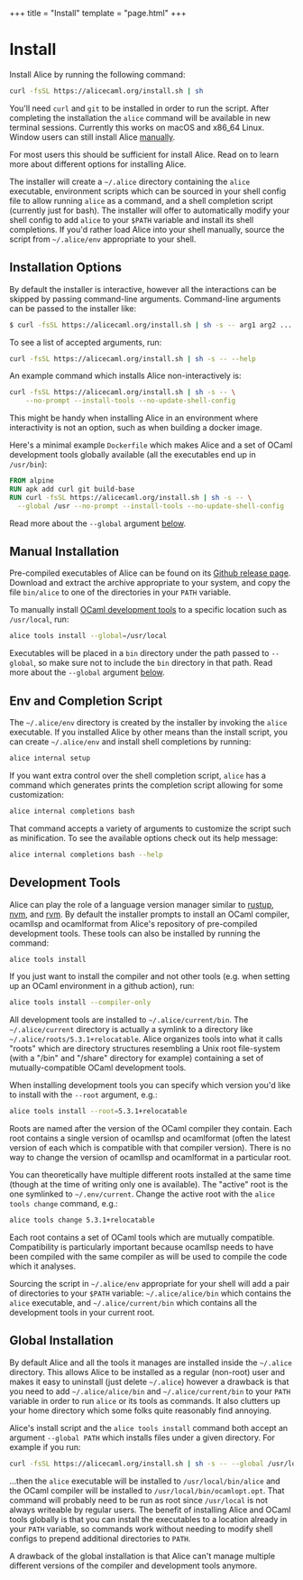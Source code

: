 +++
title = "Install"
template = "page.html"
+++

# Install

Install Alice by running the following command:
<div class="code-with-copy-button code-with-prompt">

```bash
curl -fsSL https://alicecaml.org/install.sh | sh
```
</div>

You'll need `curl` and `git` to be installed in order to run the script.
After completing the installation the `alice` command will be available in
new terminal sessions. Currently this works on macOS and x86_64 Linux.
Window users can still install Alice [manually](#manual-installation).

For most users this should be sufficient for install
Alice. Read on to learn more about different options for installing Alice.

The installer will create a `~/.alice` directory containing the `alice`
executable, environment scripts which can be sourced in your shell config file
to allow running `alice` as a command, and a shell completion script (currently
just for bash). The installer will offer to automatically modify your shell
config to add `alice` to your `$PATH` variable and install its shell
completions. If you'd rather load Alice into your shell manually,
source the script from `~/.alice/env` appropriate to your shell.

## Installation Options

By default the installer is interactive, however all the interactions can be
skipped by passing command-line arguments. Command-line arguments can be passed
to the installer like:
```bash
$ curl -fsSL https://alicecaml.org/install.sh | sh -s -- arg1 arg2 ...
```

To see a list of accepted arguments, run:
<div class="code-with-copy-button code-with-prompt">

```bash
curl -fsSL https://alicecaml.org/install.sh | sh -s -- --help
```
</div>


An example command which installs Alice non-interactively is:
<div class="code-with-copy-button code-with-prompt">

```bash
curl -fsSL https://alicecaml.org/install.sh | sh -s -- \
    --no-prompt --install-tools --no-update-shell-config
```
</div>

This might be handy when installing Alice in an environment where interactivity
is not an option, such as when building a docker image.

Here's a minimal example `Dockerfile` which makes Alice and a set of OCaml
development tools globally available (all the executables end up in
`/usr/bin`):
<div class="code-with-copy-button">

```dockerfile
FROM alpine
RUN apk add curl git build-base
RUN curl -fsSL https://alicecaml.org/install.sh | sh -s -- \
  --global /usr --no-prompt --install-tools --no-update-shell-config
```
</div>

Read more about the `--global` argument [below](#global-installation).


## Manual Installation

Pre-compiled executables of Alice can be found on its [Github release
page](https://github.com/alicecaml/alice/releases). Download and extract the
archive appropriate to your system, and copy the file `bin/alice` to one of the directories
in your `PATH` variable.

To manually install [OCaml development tools](#development-tools) to a specific location such as `/usr/local`, run:
<div class="code-with-copy-button code-with-prompt">

```bash
alice tools install --global=/usr/local
```
</div>

Executables will be placed in a `bin` directory under the path passed to
`--global`, so make sure not to include the `bin` directory in that path.
Read more about the `--global` argument [below](#global-installation).


## Env and Completion Script

The `~/.alice/env` directory is created by the installer by invoking the `alice`
executable. If you installed Alice by other means than the install script, you
can create `~/.alice/env` and install shell completions by running:

<div class="code-with-copy-button code-with-prompt">

```bash
alice internal setup
```
</div>

If you want extra control over the shell completion script, `alice` has a
command which generates prints the completion script allowing for some customization:

<div class="code-with-copy-button code-with-prompt">

```bash
alice internal completions bash
```
</div>

That command accepts a variety of arguments to customize the script such as
minification. To see the available options check out its help message:
<div class="code-with-copy-button code-with-prompt">

```bash
alice internal completions bash --help
```
</div>

## Development Tools

Alice can play the role of a language version manager similar to
[rustup](https://rustup.rs/), [nvm](https://github.com/nvm-sh/nvm), and
[rvm](https://rvm.io/). By default the installer prompts to install an OCaml compiler,
ocamllsp and ocamlformat from Alice's repository of pre-compiled development
tools. These tools can also be installed by running the command:

<div class="code-with-copy-button code-with-prompt">

```bash
alice tools install
```
</div>

If you just want to install the compiler and not other tools (e.g. when setting
up an OCaml environment in a github action), run:
<div class="code-with-copy-button code-with-prompt">

```bash
alice tools install --compiler-only
```
</div>

All development tools are installed to `~/.alice/current/bin`. The
`~/.alice/current` directory is actually a symlink to a directory like
`~/.alice/roots/5.3.1+relocatable`. Alice organizes tools into what it calls
"roots" which are directory structures resembling a Unix root file-system (with a
"/bin" and "/share" directory for example) containing a set of
mutually-compatible OCaml development tools.

When installing development tools you can specify which version you'd like to
install with the `--root` argument, e.g.:

<div class="code-with-copy-button code-with-prompt">

```bash
alice tools install --root=5.3.1+relocatable
```
</div>

Roots are named after the version of the OCaml compiler they contain. Each root
contains a single version of ocamllsp and ocamlformat (often the latest version
of each which is compatible with that compiler version). There is no way to
change the version of ocamllsp and ocamlformat in a particular root.

You can theoretically have multiple different roots installed at the same time
(though at the time of writing only one is available). The "active" root is the
one symlinked to `~/.env/current`. Change the active root with the `alice tools
change` command, e.g.:
<div class="code-with-copy-button code-with-prompt">

```bash
alice tools change 5.3.1+relocatable
```
</div>

Each root contains a set of OCaml tools which are mutually compatible.
Compatibility is particularly important because ocamllsp needs to have been
compiled with the same compiler as will be used to compile the code which it
analyses.

Sourcing the script in `~/.alice/env` appropriate for your shell will add a pair
of directories to your `$PATH` variable: `~/.alice/alice/bin` which contains the
`alice` executable, and `~/.alice/current/bin` which contains all the
development tools in your current root.

## Global Installation

By default Alice and all the tools it manages are installed inside the
`~/.alice` directory. This allows Alice to be installed as a regular (non-root) user
and makes it easy to uninstall (just delete `~/.alice`) however a drawback is
that you need to add `~/.alice/alice/bin` and `~/.alice/current/bin` to your
`PATH` variable in order to run `alice` or its tools as commands. It also
clutters up your home directory which some folks quite reasonably find annoying.

Alice's install script and the `alice tools install` command both accept an
argument `--global PATH` which installs files under a given directory. For
example if you run:
<div class="code-with-copy-button code-with-prompt">

```bash
curl -fsSL https://alicecaml.org/install.sh | sh -s -- --global /usr/local
```
</div>

...then the `alice` executable will be
installed to `/usr/local/bin/alice` and the OCaml compiler will be installed to
`/usr/local/bin/ocamlopt.opt`. That command will probably need to be run as root
since `/usr/local` is not always writeable by regular users. The benefit of
installing Alice and OCaml tools globally is that you can install the
executables to a location already in your `PATH` variable, so commands work
without needing to modify shell configs to prepend additional directories to
`PATH`.

A drawback of the global installation is that Alice can't manage multiple
different versions of the compiler and development tools anymore.
